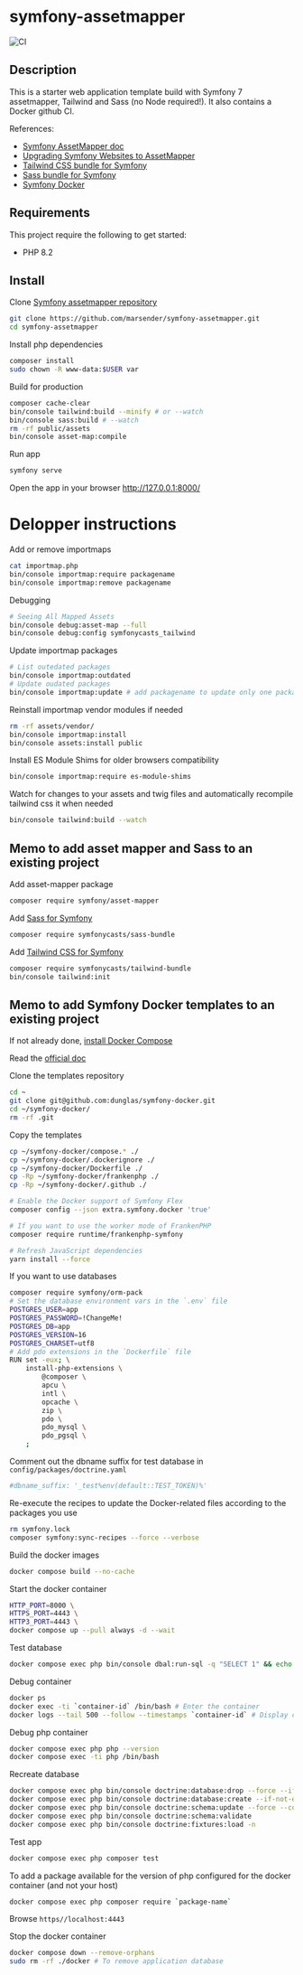 # symfony-assetmapper

![CI](https://github.com/marsender/symfony-assetmapper/workflows/CI/badge.svg)

## Description

This is a starter web application template build with Symfony 7 assetmapper, Tailwind and Sass (no Node required!).
It also contains a Docker github CI.

References:

- [Symfony AssetMapper doc](https://symfony.com/doc/current/frontend/asset_mapper.html)
- [Upgrading Symfony Websites to AssetMapper](https://symfony.com/blog/upgrading-symfony-websites-to-assetmapper)
- [Tailwind CSS bundle for Symfony](https://symfony.com/bundles/TailwindBundle/current/index.html)
- [Sass bundle for Symfony](https://symfony.com/bundles/SassBundle/current/index.html)
- [Symfony Docker](https://github.com/dunglas/symfony-docker)

## Requirements

This project require the following to get started:
- PHP 8.2

## Install

Clone [Symfony assetmapper repository](https://github.com/marsender/symfony-assetmapper)
```bash
git clone https://github.com/marsender/symfony-assetmapper.git
cd symfony-assetmapper
```

Install php dependencies
```bash
composer install
sudo chown -R www-data:$USER var
```

Build for production
```bash
composer cache-clear
bin/console tailwind:build --minify # or --watch
bin/console sass:build # --watch
rm -rf public/assets
bin/console asset-map:compile
```

Run app
```bash
symfony serve
```

Open the app in your browser http://127.0.0.1:8000/


# Delopper instructions

Add or remove importmaps
```bash
cat importmap.php
bin/console importmap:require packagename
bin/console importmap:remove packagename
```

Debugging
```bash
# Seeing All Mapped Assets
bin/console debug:asset-map --full
bin/console debug:config symfonycasts_tailwind
```

Update importmap packages
```bash
# List outedated packages
bin/console importmap:outdated
# Update oudated packages
bin/console importmap:update # add packagename to update only one package
```

Reinstall importmap vendor modules if needed
```bash
rm -rf assets/vendor/
bin/console importmap:install
bin/console assets:install public
```

Install ES Module Shims for older browsers compatibility
```bash
bin/console importmap:require es-module-shims
```

Watch for changes to your assets and twig files and automatically recompile tailwind css it when needed
```bash
bin/console tailwind:build --watch
```

## Memo to add asset mapper and Sass to an existing project

Add asset-mapper package
```bash
composer require symfony/asset-mapper
```

Add [Sass for Symfony](https://symfony.com/bundles/SassBundle/current/index.html)
```bash
composer require symfonycasts/sass-bundle
```

Add [Tailwind CSS for Symfony](https://symfony.com/bundles/TailwindBundle/current/index.html)
```bash
composer require symfonycasts/tailwind-bundle
bin/console tailwind:init
```

## Memo to add Symfony Docker templates to an existing project

If not already done, [install Docker Compose](https://docs.docker.com/compose/install/)

Read the [official doc](https://github.com/dunglas/symfony-docker/blob/main/docs/existing-project.md)

Clone the templates repository
```bash
cd ~
git clone git@github.com:dunglas/symfony-docker.git
cd ~/symfony-docker/
rm -rf .git
```

Copy the templates
```bash
cp ~/symfony-docker/compose.* ./
cp ~/symfony-docker/.dockerignore ./
cp ~/symfony-docker/Dockerfile ./
cp -Rp ~/symfony-docker/frankenphp ./
cp -Rp ~/symfony-docker/.github ./

# Enable the Docker support of Symfony Flex
composer config --json extra.symfony.docker 'true'

# If you want to use the worker mode of FrankenPHP
composer require runtime/frankenphp-symfony

# Refresh JavaScript dependencies
yarn install --force
```

If you want to use databases
```bash
composer require symfony/orm-pack
# Set the database environment vars in the `.env` file
POSTGRES_USER=app
POSTGRES_PASSWORD=!ChangeMe!
POSTGRES_DB=app
POSTGRES_VERSION=16
POSTGRES_CHARSET=utf8
# Add pdo extensions in the `Dockerfile` file
RUN set -eux; \
	install-php-extensions \
		@composer \
		apcu \
		intl \
		opcache \
		zip \
		pdo \
		pdo_mysql \
		pdo_pgsql \
	;
```

Comment out the dbname suffix for test database in `config/packages/doctrine.yaml`
```yaml
#dbname_suffix: '_test%env(default::TEST_TOKEN)%'
```

Re-execute the recipes to update the Docker-related files according to the packages you use
```bash
rm symfony.lock
composer symfony:sync-recipes --force --verbose
```

Build the docker images
```bash
docker compose build --no-cache
```

Start the docker container
```bash
HTTP_PORT=8000 \
HTTPS_PORT=4443 \
HTTP3_PORT=4443 \
docker compose up --pull always -d --wait
```

Test database
```bash
docker compose exec php bin/console dbal:run-sql -q "SELECT 1" && echo "OK" || echo "Connection is not working"
```

Debug container
```bash
docker ps
docker exec -ti `container-id` /bin/bash # Enter the container
docker logs --tail 500 --follow --timestamps `container-id` # Display container logs
```

Debug php container
```bash
docker compose exec php php --version
docker compose exec -ti php /bin/bash
```

Recreate database
```bash
docker compose exec php bin/console doctrine:database:drop --force --if-exists
docker compose exec php bin/console doctrine:database:create --if-not-exists
docker compose exec php bin/console doctrine:schema:update --force --complete
docker compose exec php bin/console doctrine:schema:validate
docker compose exec php bin/console doctrine:fixtures:load -n
```

Test app
```bash
docker compose exec php composer test
```

To add a package available for the version of php configured for the docker container (and not your host)
```bash
docker compose exec php composer require `package-name`
```

Browse `https//localhost:4443`

Stop the docker container
```bash
docker compose down --remove-orphans
sudo rm -rf ./docker # To remove application database
```
